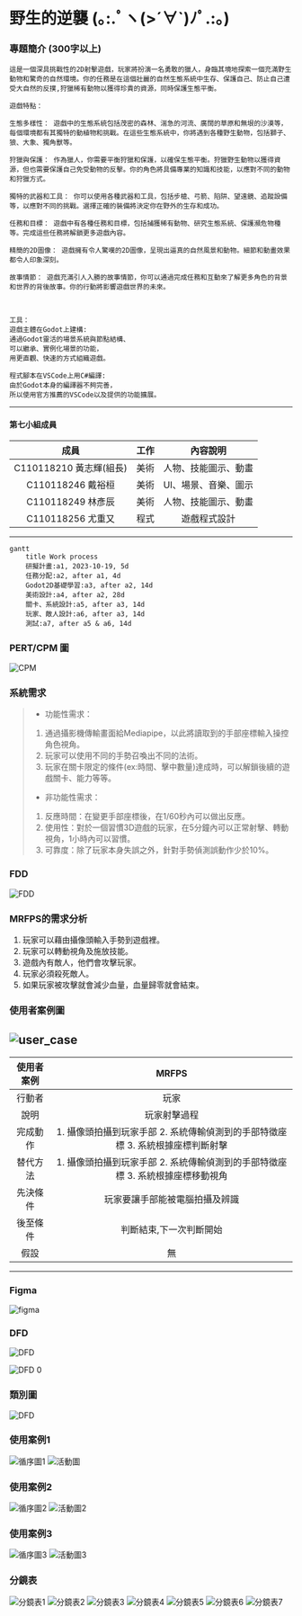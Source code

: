 
# 野生的逆襲 (｡:.ﾟヽ(>´∀`)ﾉﾟ.:｡)   

### 專題簡介 (300字以上)

```
這是一個深具挑戰性的2D射擊遊戲，玩家將扮演一名勇敢的獵人，身臨其境地探索一個充滿野生動物和驚奇的自然環境。你的任務是在這個壯麗的自然生態系統中生存、保護自己、防止自己遭受大自然的反撲,狩獵稀有動物以獲得珍貴的資源，同時保護生態平衡。

遊戲特點：

生態多樣性： 遊戲中的生態系統包括茂密的森林、湍急的河流、廣闊的草原和無垠的沙漠等，每個環境都有其獨特的動植物和挑戰。在這些生態系統中，你將遇到各種野生動物，包括獅子、狼、大象、獨角獸等。

狩獵與保護： 作為獵人，你需要平衡狩獵和保護，以確保生態平衡。狩獵野生動物以獲得資源，但也需要保護自己免受動物的反擊。你的角色將具備專業的知識和技能，以應對不同的動物和狩獵方式。

獨特的武器和工具： 你可以使用各種武器和工具，包括步槍、弓箭、陷阱、望遠鏡、追蹤設備等，以應對不同的挑戰。選擇正確的裝備將決定你在野外的生存和成功。

任務和目標： 遊戲中有各種任務和目標，包括捕獲稀有動物、研究生態系統、保護瀕危物種等。完成這些任務將解鎖更多遊戲內容。

精簡的2D圖像： 遊戲擁有令人驚嘆的2D圖像，呈現出逼真的自然風景和動物。細節和動畫效果都令人印象深刻。

故事情節： 遊戲充滿引人入勝的故事情節，你可以通過完成任務和互動來了解更多角色的背景和世界的背後故事。你的行動將影響遊戲世界的未來。

```


```


工具：
遊戲主體在Godot上建構:
通過Godot靈活的場景系統與節點結構、
可以繼承、實例化場景的功能，
用更直觀、快速的方式組織遊戲。

程式腳本在VSCode上用C#編譯:
由於Godot本身的編譯器不夠完善，
所以使用官方推薦的VSCode以及提供的功能擴展。
```
---
#### 第七小組成員 
|成員|工作|內容說明|
|:-------------:|:-------------:|:-------------:|
|C110118210 黃志輝(組長)|美術|人物、技能圖示、動畫|
|C110118246 戴裕桓|美術|UI、場景、音樂、圖示|
|C110118249 林彥辰|美術|人物、技能圖示、動畫|
|C110118256 尤重又|程式|遊戲程式設計|
---
```mermaid
gantt
    title Work process
    研擬計畫:a1, 2023-10-19, 5d
    任務分配:a2, after a1, 4d
    Godot2D基礎學習:a3, after a2, 14d
    美術設計:a4, after a2, 28d
    關卡、系統設計:a5, after a3, 14d
    玩家、敵人設計:a6, after a3, 14d
    測試:a7, after a5 & a6, 14d
```
### PERT/CPM 圖
![CPM](CPM.png "CPM")
### 系統需求
> * 功能性需求：
> 1. 通過攝影機傳輸畫面給Mediapipe，以此將讀取到的手部座標輸入操控角色視角。
> 2. 玩家可以使用不同的手勢召喚出不同的法術。
> 3. 玩家在關卡限定的條件(ex:時間、擊中數量)達成時，可以解鎖後續的遊戲關卡、能力等等。
> * 非功能性需求：
> 1. 反應時間：在變更手部座標後，在1/60秒內可以做出反應。
> 2. 使用性：對於一個習慣3D遊戲的玩家，在5分鐘內可以正常射擊、轉動視角，1小時內可以習慣。
> 3. 可靠度：除了玩家本身失誤之外，針對手勢偵測誤動作少於10%。
### FDD
![FDD](FDD.drawio.png "FDD")
### MRFPS的需求分析
1. 玩家可以藉由攝像頭輸入手勢到遊戲裡。
2. 玩家可以轉動視角及施放技能。
3. 遊戲內有敵人，他們會攻擊玩家。
4. 玩家必須殺死敵人。
5. 如果玩家被攻擊就會減少血量，血量歸零就會結束。
### 使用者案例圖
![user_case](user_case.drawio.png "user_case")
---
|使用者案例|MRFPS|
|:-------------:|:-------------:|
|行動者|玩家|
|說明|玩家射擊過程|
|完成動作|1. 攝像頭拍攝到玩家手部 2. 系統傳輸偵測到的手部特徵座標 3. 系統根據座標判斷射擊|
|替代方法|1. 攝像頭拍攝到玩家手部 2. 系統傳輸偵測到的手部特徵座標 3. 系統根據座標移動視角|
|先決條件|玩家要讓手部能被電腦拍攝及辨識|
|後至條件|判斷結束,下一次判斷開始|
|假設|無|
---
### Figma

![figma](figma.png "figma")
### DFD

![DFD](DFD.jpg "DFD")

![DFD 0](DFD0.png "DFD 0")

### 類別圖
![DFD](類別圖.jpg "類別圖")

### 使用案例1
![循序圖1](循序圖1.png "循序圖1")
![活動圖](活動圖.jpg "活動圖")
### 使用案例2
![循序圖2](循序圖2.png "循序圖2")
![活動圖2](活動圖2.jpg "活動圖2")
### 使用案例3
![循序圖3](循序圖3.png "循序圖3")
![活動圖3](活動圖3.jpg "活動圖")

### 分鏡表
![分鏡表1](分鏡表1.jpg "分鏡表1")
![分鏡表2](分鏡表2.jpg "分鏡表2")
![分鏡表3](分鏡表3.jpg "分鏡表3")
![分鏡表4](分鏡表4.jpg "分鏡表4")
![分鏡表5](分鏡表5.jpg "分鏡表5")
![分鏡表6](分鏡表6.jpg "分鏡表6")
![分鏡表7](分鏡表7.jpg "分鏡表7")


